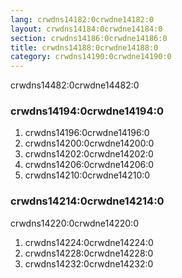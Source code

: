 ```yaml
---
lang: crwdns14182:0crwdne14182:0
layout: crwdns14184:0crwdne14184:0
section: crwdns14186:0crwdne14186:0
title: crwdns14188:0crwdne14188:0
category: crwdns14190:0crwdne14190:0
---
```


crwdns14482:0crwdne14482:0

### crwdns14194:0crwdne14194:0
1. crwdns14196:0crwdne14196:0
1. crwdns14200:0crwdne14200:0
1. crwdns14202:0crwdne14202:0
1. crwdns14206:0crwdne14206:0
1. crwdns14210:0crwdne14210:0

### crwdns14214:0crwdne14214:0

crwdns14220:0crwdne14220:0

1. crwdns14224:0crwdne14224:0
1. crwdns14228:0crwdne14228:0
1. crwdns14232:0crwdne14232:0
